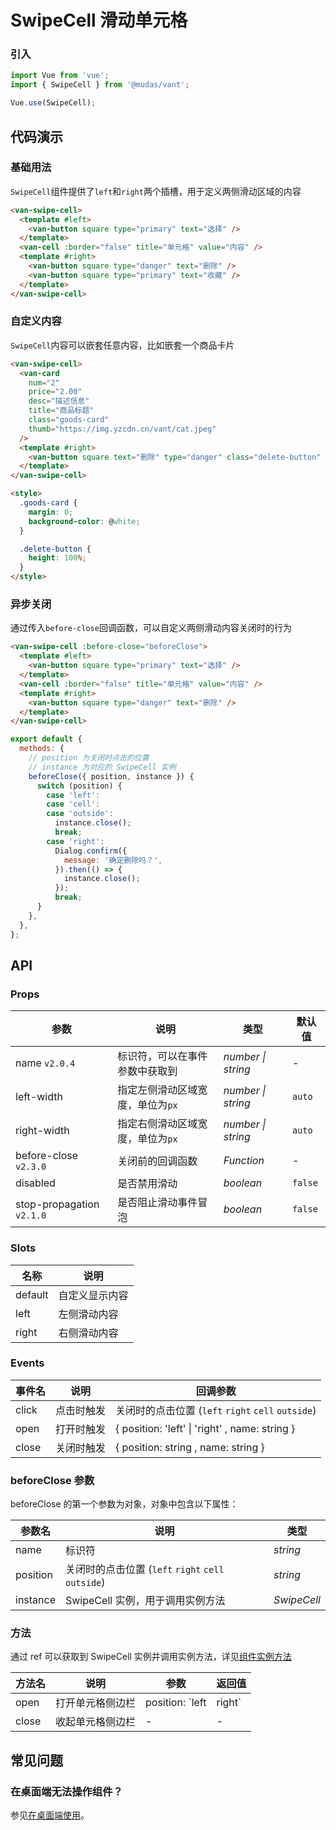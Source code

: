 # SwipeCell 滑动单元格

### 引入

```js
import Vue from 'vue';
import { SwipeCell } from '@mudas/vant';

Vue.use(SwipeCell);
```

## 代码演示

### 基础用法

`SwipeCell`组件提供了`left`和`right`两个插槽，用于定义两侧滑动区域的内容

```html
<van-swipe-cell>
  <template #left>
    <van-button square type="primary" text="选择" />
  </template>
  <van-cell :border="false" title="单元格" value="内容" />
  <template #right>
    <van-button square type="danger" text="删除" />
    <van-button square type="primary" text="收藏" />
  </template>
</van-swipe-cell>
```

### 自定义内容

`SwipeCell`内容可以嵌套任意内容，比如嵌套一个商品卡片

```html
<van-swipe-cell>
  <van-card
    num="2"
    price="2.00"
    desc="描述信息"
    title="商品标题"
    class="goods-card"
    thumb="https://img.yzcdn.cn/vant/cat.jpeg"
  />
  <template #right>
    <van-button square text="删除" type="danger" class="delete-button" />
  </template>
</van-swipe-cell>

<style>
  .goods-card {
    margin: 0;
    background-color: @white;
  }

  .delete-button {
    height: 100%;
  }
</style>
```

### 异步关闭

通过传入`before-close`回调函数，可以自定义两侧滑动内容关闭时的行为

```html
<van-swipe-cell :before-close="beforeClose">
  <template #left>
    <van-button square type="primary" text="选择" />
  </template>
  <van-cell :border="false" title="单元格" value="内容" />
  <template #right>
    <van-button square type="danger" text="删除" />
  </template>
</van-swipe-cell>
```

```js
export default {
  methods: {
    // position 为关闭时点击的位置
    // instance 为对应的 SwipeCell 实例
    beforeClose({ position, instance }) {
      switch (position) {
        case 'left':
        case 'cell':
        case 'outside':
          instance.close();
          break;
        case 'right':
          Dialog.confirm({
            message: '确定删除吗？',
          }).then(() => {
            instance.close();
          });
          break;
      }
    },
  },
};
```

## API

### Props

| 参数 | 说明 | 类型 | 默认值 |
| --- | --- | --- | --- |
| name `v2.0.4` | 标识符，可以在事件参数中获取到 | _number \| string_ | - |
| left-width | 指定左侧滑动区域宽度，单位为`px` | _number \| string_ | `auto` |
| right-width | 指定右侧滑动区域宽度，单位为`px` | _number \| string_ | `auto` |
| before-close `v2.3.0` | 关闭前的回调函数 | _Function_ | - |
| disabled | 是否禁用滑动 | _boolean_ | `false` |
| stop-propagation `v2.1.0` | 是否阻止滑动事件冒泡 | _boolean_ | `false` |

### Slots

| 名称    | 说明           |
| ------- | -------------- |
| default | 自定义显示内容 |
| left    | 左侧滑动内容   |
| right   | 右侧滑动内容   |

### Events

| 事件名 | 说明       | 回调参数                                           |
| ------ | ---------- | -------------------------------------------------- |
| click  | 点击时触发 | 关闭时的点击位置 (`left` `right` `cell` `outside`) |
| open   | 打开时触发 | { position: 'left' \| 'right' , name: string }     |
| close  | 关闭时触发 | { position: string , name: string }                |

### beforeClose 参数

beforeClose 的第一个参数为对象，对象中包含以下属性：

| 参数名   | 说明                                               | 类型        |
| -------- | -------------------------------------------------- | ----------- |
| name     | 标识符                                             | _string_    |
| position | 关闭时的点击位置 (`left` `right` `cell` `outside`) | _string_    |
| instance | SwipeCell 实例，用于调用实例方法                   | _SwipeCell_ |

### 方法

通过 ref 可以获取到 SwipeCell 实例并调用实例方法，详见[组件实例方法](#/zh-CN/quickstart#zu-jian-shi-li-fang-fa)

| 方法名 | 说明             | 参数                     | 返回值 |
| ------ | ---------------- | ------------------------ | ------ |
| open   | 打开单元格侧边栏 | position: `left | right` | -      |
| close  | 收起单元格侧边栏 | -                        | -      |

## 常见问题

### 在桌面端无法操作组件？

参见[在桌面端使用](#/zh-CN/quickstart#zai-zhuo-mian-duan-shi-yong)。

